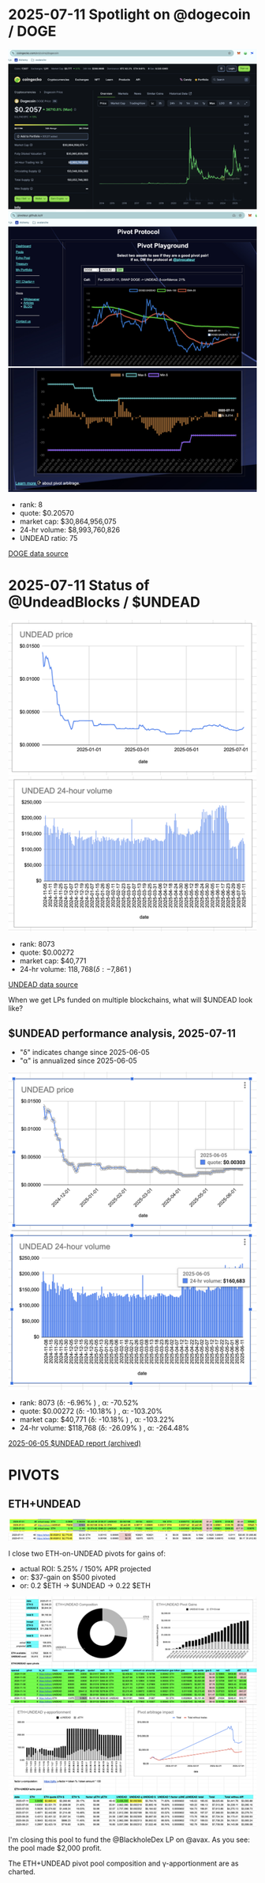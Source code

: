 # 2025-07-11 Spotlight on @dogecoin / DOGE 

![Coingecko chart for DOGE](imgs/01a-doge.png) 
![DOGE / UNDEAD ratio](imgs/01b-ratio.png) 
![DOGE / UNDEAD ratio δ](imgs/01c-delta.png) 


* rank: 8 
* quote: $0.20570 
* market cap: $30,864,956,075 
* 24-hr volume: $8,993,760,826 
* UNDEAD ratio: 75 

[DOGE data source](https://www.coingecko.com/en/coins/dogecoin) 

# 2025-07-11 Status of @UndeadBlocks / $UNDEAD 

![$UNDEAD rank](imgs/02a-rank.png) 
![$UNDEAD quote](imgs/02b-quote.png) 
![$UNDEAD market captalization](imgs/02c-cap.png) 
![$UNDEAD 24-hour volume](imgs/02d-vol.png) 

* rank: 8073 
* quote: $0.00272 
* market cap: $40,771 
* 24-hr volume: $118,768 (δ: -$7,861 ) 


[UNDEAD data source](https://www.coingecko.com/en/coins/undead-blocks) 



When we get LPs funded on multiple blockchains, what will $UNDEAD look like? 

## $UNDEAD performance analysis, 2025-07-11 

* "δ" indicates change since 2025-06-05 
* "α" is annualized since 2025-06-05 

![$UNDEAD rank](/blog/snapshot/imgs/01a-rank.png) 
![$UNDEAD quote](/blog/snapshot/imgs/01b-quote.png) 
![$UNDEAD market captalization](/blog/snapshot/imgs/01c-cap.png) 
![$UNDEAD 24-hour volume](/blog/snapshot/imgs/01d-vol.png) 

* rank: 8073 (δ: -6.96% ) , α: -70.52% 
* quote: $0.00272 (δ: -10.18% ) , α: -103.20% 
* market cap: $40,771 (δ: -10.18% ) , α: -103.22% 
* 24-hr volume: $118,768 (δ: -26.09% ) , α: -264.48% 

[2025-06-05 $UNDEAD report (archived)](https://github.com/pivoteur/biz/tree/main/blog/snapshot) 

# PIVOTS

## ETH+UNDEAD

![Close $ETH-on-$UNDEAD pivots](imgs/03a-close-eth-pivots.png)
![Close $ETH-on-$UNDEAD pivots](imgs/03b-close-eth-pivots.png)

I close two ETH-on-UNDEAD pivots for gains of:

* actual ROI: 5.25% / 150% APR projected
* or: $37-gain on $500 pivoted
* or: 0.2 $ETH -> $UNDEAD -> 0.22 $ETH

![ETH+UNDEAD pivot pool composition](imgs/04a-comp.png)
![ETH+UNDEAD pivot pool γ-apportionment](imgs/04b-apport.png)

I'm closing this pool to fund the @BlackholeDex LP on @avax. As you see: the pool made $2,000 profit.

The ETH+UNDEAD pivot pool composition and γ-apportionment are as charted.


